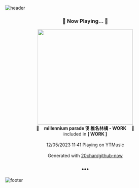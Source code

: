 ![header](https://capsule-render.vercel.app/api?type=wave&height=170&section=header&fontColor=090707&fontAlignX=45&fontAlignY=65&fontSize=100)

<h3 align="center">🎵 Now Playing... 🎵</h3>
<p align="center">
  <a href="https://music.youtube.com/watch?v=6fMNGdl_OHY">
    <img width="300" src="https://lh3.googleusercontent.com/9Oj60pfcdIDQPB_XZ_Z00bKVX0qRzj5_UEvCviQkt8Hw5XhzG-I9XMuFq0I6duwH8JHh6EWyMkKex_T-">
  </a>
  <br>
  🎵&nbsp&nbsp&nbsp <b>millennium parade 및  椎名林檎 - WORK</b> &nbsp&nbsp&nbsp🎵
  <br>
  included in <b>[ WORK ]</b>
  
  <br />
  <br />
  12/05/2023 11:41 Playing on YTMusic
  <br />
  <br />
  Generated with <a href="https://github.com/20chan/github-now">20chan/github-now</a>
</p>

<h3 align="center">•••</h3>

![footer](https://capsule-render.vercel.app/api?type=wave&height=150&section=footer)
